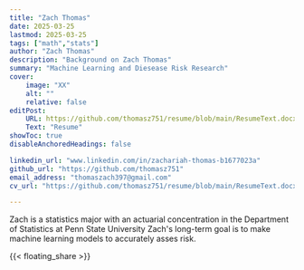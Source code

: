 ```yaml
---
title: "Zach Thomas"
date: 2025-03-25
lastmod: 2025-03-25
tags: ["math","stats"]
author: "Zach Thomas"
description: "Background on Zach Thomas" 
summary: "Machine Learning and Diesease Risk Research"
cover:
    image: "XX"
    alt: ""
    relative: false
editPost:
    URL: https://github.com/thomasz751/resume/blob/main/ResumeText.docx
    Text: "Resume"
showToc: true
disableAnchoredHeadings: false

linkedin_url: "www.linkedin.com/in/zachariah-thomas-b1677023a"
github_url: "https://github.com/thomasz751"
email_address: "thomaszach397@gmail.com"
cv_url: "https://github.com/thomasz751/resume/blob/main/ResumeText.docx"

---
```


Zach is a statistics major with an actuarial concentration in the Department of Statistics at Penn State University
Zach's long-term goal is to make machine learning models to accurately asses risk.

{{< floating_share >}} 

